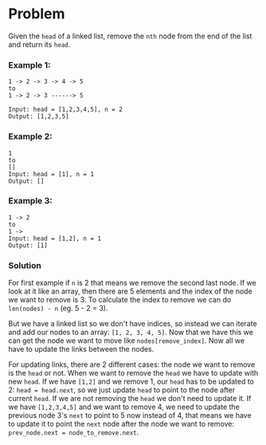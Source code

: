 # Problem
Given the `head` of a linked list, remove the `nth` node from the end of the list and return its `head`.


### Example 1:
```
1 -> 2 -> 3 -> 4 -> 5
to
1 -> 2 -> 3 ------> 5

Input: head = [1,2,3,4,5], n = 2
Output: [1,2,3,5]
```

### Example 2:
```
1
to
[]
Input: head = [1], n = 1
Output: []
```

### Example 3:
```
1 -> 2
to
1 ->
Input: head = [1,2], n = 1
Output: [1]
```


### Solution
For first example if `n` is 2 that means we remove the second last node. If we look at it like an array, then there are 5 elements and the index of the
node we want to remove is 3. To calculate the index to remove we can do `len(nodes) - n` (eg. 5 - 2 = 3).

But we have a linked list so we don't have indices, so instead we can iterate and add our nodes to an array: `[1, 2, 3, 4, 5]`. Now that we have this we can get the node we want to move like `nodes[remove_index]`. Now all we have to update the links between the nodes.

For updating links, there are 2 different cases: the node we want to remove is the `head` or not. When we want to remove the `head` we have to update with new `head`. If we have `[1,2]` and we remove 1, our `head` has to be updated to 2: `head = head.next`, so we just update `head` to point to the node after current `head`. If we are not removing the `head` we don't need to update it. If we have `[1,2,3,4,5]` and we want to remove 4, we need to update the previous node 3's `next` to point to 5 now instead of 4, that means we have to update it to point the `next` node after the node we want to remove: `prev_node.next = node_to_remove.next`.